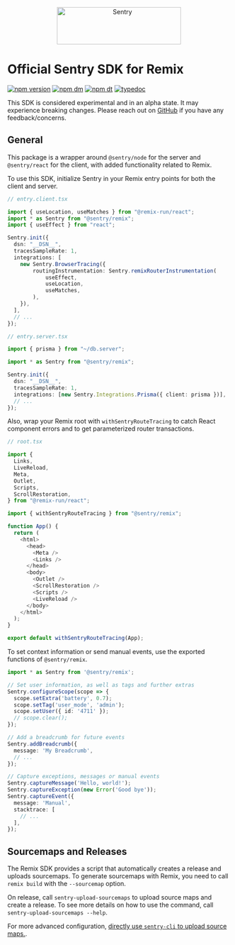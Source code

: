 <p align="center">
  <a href="https://sentry.io/?utm_source=github&utm_medium=logo" target="_blank">
    <img src="https://sentry-brand.storage.googleapis.com/sentry-wordmark-dark-280x84.png" alt="Sentry" width="280" height="84">
  </a>
</p>

# Official Sentry SDK for Remix

[![npm version](https://img.shields.io/npm/v/@sentry/nextjs.svg)](https://www.npmjs.com/package/@sentry/remix)
[![npm dm](https://img.shields.io/npm/dm/@sentry/nextjs.svg)](https://www.npmjs.com/package/@sentry/remix)
[![npm dt](https://img.shields.io/npm/dt/@sentry/nextjs.svg)](https://www.npmjs.com/package/@sentry/remix)
[![typedoc](https://img.shields.io/badge/docs-typedoc-blue.svg)](http://getsentry.github.io/sentry-javascript/)

This SDK is considered experimental and in an alpha state. It may experience breaking changes. Please reach out on [GitHub](https://github.com/getsentry/sentry-javascript/issues/new/choose) if you have any feedback/concerns.

## General

This package is a wrapper around `@sentry/node` for the server and `@sentry/react` for the client, with added functionality related to Remix.

To use this SDK, initialize Sentry in your Remix entry points for both the client and server.

```ts
// entry.client.tsx

import { useLocation, useMatches } from "@remix-run/react";
import * as Sentry from "@sentry/remix";
import { useEffect } from "react";

Sentry.init({
  dsn: "__DSN__",
  tracesSampleRate: 1,
  integrations: [
    new Sentry.BrowserTracing({
        routingInstrumentation: Sentry.remixRouterInstrumentation(
            useEffect,
            useLocation,
            useMatches,
        ),
    }),
  ],
  // ...
});
```

```ts
// entry.server.tsx

import { prisma } from "~/db.server";

import * as Sentry from "@sentry/remix";

Sentry.init({
  dsn: "__DSN__",
  tracesSampleRate: 1,
  integrations: [new Sentry.Integrations.Prisma({ client: prisma })],
  // ...
});
```

Also, wrap your Remix root with `withSentryRouteTracing` to catch React component errors and to get parameterized router transactions.

```ts
// root.tsx

import {
  Links,
  LiveReload,
  Meta,
  Outlet,
  Scripts,
  ScrollRestoration,
} from "@remix-run/react";

import { withSentryRouteTracing } from "@sentry/remix";

function App() {
  return (
    <html>
      <head>
        <Meta />
        <Links />
      </head>
      <body>
        <Outlet />
        <ScrollRestoration />
        <Scripts />
        <LiveReload />
      </body>
    </html>
  );
}

export default withSentryRouteTracing(App);
```

To set context information or send manual events, use the exported functions of `@sentry/remix`.

```ts
import * as Sentry from '@sentry/remix';

// Set user information, as well as tags and further extras
Sentry.configureScope(scope => {
  scope.setExtra('battery', 0.7);
  scope.setTag('user_mode', 'admin');
  scope.setUser({ id: '4711' });
  // scope.clear();
});

// Add a breadcrumb for future events
Sentry.addBreadcrumb({
  message: 'My Breadcrumb',
  // ...
});

// Capture exceptions, messages or manual events
Sentry.captureMessage('Hello, world!');
Sentry.captureException(new Error('Good bye'));
Sentry.captureEvent({
  message: 'Manual',
  stacktrace: [
    // ...
  ],
});
```

## Sourcemaps and Releases

The Remix SDK provides a script that automatically creates a release and uploads sourcemaps. To generate sourcemaps with Remix, you need to call `remix build` with the `--sourcemap` option.

On release, call `sentry-upload-sourcemaps` to upload source maps and create a release. To see more details on how to use the command, call `sentry-upload-sourcemaps --help`.

For more advanced configuration, [directly use `sentry-cli` to upload source maps.](https://github.com/getsentry/sentry-cli).
